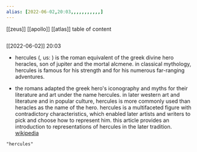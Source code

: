 ```yaml
---
alias: [2022-06-02,20:03,,,,,,,,,,,]
---
```

[[zeus]] [[apollo]] [[atlas]]
table of content
```toc
```

[[2022-06-02]] 20:03
- hercules (, us: ) is the roman equivalent of the greek divine hero heracles, son of jupiter and the mortal alcmene. in classical mythology, hercules is famous for his strength and for his numerous far-ranging adventures.

- the romans adapted the greek hero's iconography and myths for their literature and art under the name hercules. in later western art and literature and in popular culture, hercules is more commonly used than heracles as the name of the hero. hercules is a multifaceted figure with contradictory characteristics, which enabled later artists and writers to pick and choose how to represent him. this article provides an introduction to representations of hercules in the later tradition.
[wikipedia](https://en.wikipedia.org/wiki/hercules)
```query
"hercules"
```